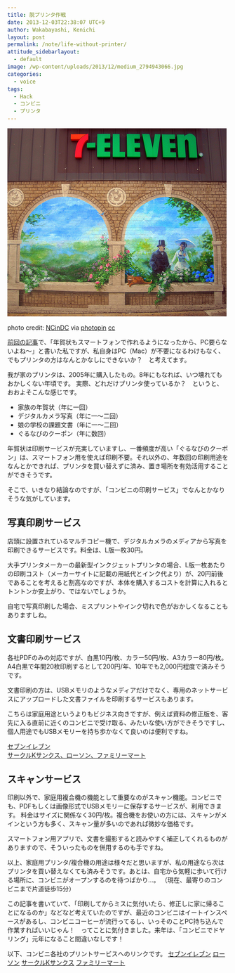 ```yaml
---
title: 脱プリンタ作戦
date: 2013-12-03T22:38:07 UTC+9
author: Wakabayashi, Kenichi
layout: post
permalink: /note/life-without-printer/
attitude_sidebarlayout:
  - default
image: /wp-content/uploads/2013/12/medium_2794943066.jpg
categories:
  - voice
tags:
  - Hack
  - コンビニ
  - プリンタ
---
```

![コンビニエンスストア](/assets/images/2013/12/medium_2794943066.jpg)

photo credit: [NCinDC](http://www.flickr.com/photos/ncindc/2794943066/) via [photopin](http://photopin.com) [cc](http://creativecommons.org/licenses/by-nd/2.0/)

[前回の記事](/new-years-card/)で、「年賀状もスマートフォンで作れるようになったから、PC要らないよね～」と書いた私ですが、私自身はPC（Mac）が不要になるわけもなく、でもプリンタの方はなんとかなしにできないか？　と考えてます。

我が家のプリンタは、2005年に購入したもの。8年にもなれば、いつ壊れてもおかしくない年頃です。
実際、どれだけプリンタ使っているか？　というと、おおよそこんな感じです。


- 家族の年賀状（年に一回）
- デジタルカメラ写真（年に一～二回）
- 娘の学校の課題文書（年に一～二回）
- ぐるなびのクーポン（年に数回）


年賀状は印刷サービスが充実していますし、一番頻度が高い「ぐるなびのクーポン」は、スマートフォン用を使えば印刷不要。それ以外の、年数回の印刷用途をなんとかできれば、プリンタを買い替えずに済み、置き場所を有効活用することができそうです。

そこで、いきなり結論なのですが、「コンビニの印刷サービス」でなんとかなりそうな気がしています。

## 写真印刷サービス

店頭に設置されているマルチコピー機で、デジタルカメラのメディアから写真を印刷できるサービスです。料金は、L版一枚30円。

大手プリンタメーカーの最新型インクジェットプリンタの場合、L版一枚あたりの印刷コスト（メーカーサイトに記載の用紙代とインク代より）が、20円前後であることを考えると割高なのですが、本体を購入するコストを計算に入れるとトントンか安上がり、ではないでしょうか。

自宅で写真印刷した場合、ミスプリントやインク切れで色がおかしくなることもありますしね。

## 文書印刷サービス
各社PDFのみの対応ですが、白黒10円/枚、カラー50円/枚、A3カラー80円/枚。A4白黒で年間20枚印刷するとして200円/年、10年でも2,000円程度で済みそうです。

文書印刷の方は、USBメモリのようなメディアだけでなく、専用のネットサービスにアップロードした文書ファイルを印刷するサービスもあります。

こちらは家庭用途というよりもビジネス向きですが、例えば資料の修正版を、客先に入る直前に近くのコンビニで受け取る、みたいな使い方ができそうですし、個人用途でもUSBメモリーを持ち歩かなくて良いのは便利ですね。

[セブンイレブン](http://www.printing.ne.jp)
<br />
[サークルKサンクス、ローソン、ファミリーマート](https://networkprint.ne.jp/sharp_netprint/top.aspx)

## スキャンサービス
印刷以外で、家庭用複合機の機能として重要なのがスキャン機能。コンビニでも、PDFもしくは画像形式でUSBメモリーに保存するサービスが、利用できます。
料金はサイズに関係なく30円/枚。複合機をお使いの方には、スキャンがメインという方も多く、スキャン量が多いのであれば微妙な価格です。

スマートフォン用アプリで、文書を撮影すると読みやすく補正してくれるものがありますので、そういったものを併用するのも手ですね。

以上、家庭用プリンタ/複合機の用途は様々だと思いますが、私の用途なら次はプリンタを買い替えなくても済みそうです。あとは、自宅から気軽に歩いて行ける場所に、コンビニがオープンするのを待つばかり...。
（現在、最寄りのコンビニまで片道徒歩15分）

この記事を書いていて、「印刷してからミスに気付いたら、修正しに家に帰ることになるのか」などなど考えていたのですが、最近のコンビニはイートインスペースがあるし、コンビニコーヒーが流行ってるし、いっそのことPC持ち込んで作業すればいいじゃん！　ってことに気付きました。来年は、「コンビニでドヤリング」元年になること間違いなしです！

以下、コンビニ各社のプリントサービスへのリンクです。
[セブンイレブン](http://www.sej.co.jp/services/index.html)
[ローソン](http://www.lawson.co.jp/service/counter/)
[サークルKサンクス](http://www.circleksunkus.jp/service/multicopy/index-top.html)
[ファミリーマート](http://www.family.co.jp/services/print/)